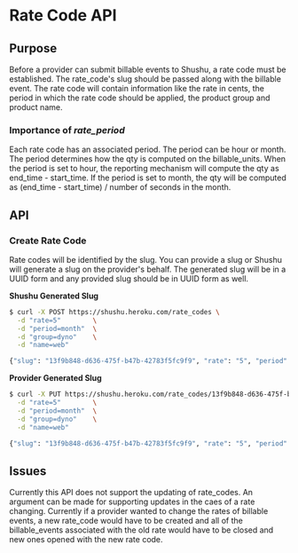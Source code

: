 # Rate Code API

## Purpose

Before a provider can submit billable events to Shushu,
a rate code must be established. The rate_code's slug
should be passed along with the billable event. The rate
code will contain information like the rate in cents,
the period in which the rate code should be applied,
the product group and product name.

### Importance of *rate_period*

Each rate code has an associated period. The period can be hour or month.
The period determines how the qty is computed on the billable_units. When
the period is set to hour, the reporting mechanism will compute the qty as
end_time - start_time. If the period is set to month, the qty will be computed
as (end_time - start_time) / number of seconds in the month.

## API

### Create Rate Code

Rate codes will be identified by the slug. You can provide a slug or Shushu
will generate a slug on the provider's behalf. The generated slug will be
in a UUID form and any provided slug should be in UUID form as well.

**Shushu Generated Slug**

```bash
$ curl -X POST https://shushu.heroku.com/rate_codes \
  -d "rate=5"        \
  -d "period=month"  \
  -d "group=dyno"    \
  -d "name=web"

{"slug": "13f9b848-d636-475f-b47b-42783f5fc9f9", "rate": "5", "period": "month", "group": "dyno" "name": "web"}
```

**Provider Generated Slug**

```bash
$ curl -X PUT https://shushu.heroku.com/rate_codes/13f9b848-d636-475f-b47b-42783f5fc9f9 \
  -d "rate=5"        \
  -d "period=month"  \
  -d "group=dyno"    \
  -d "name=web"

{"slug": "13f9b848-d636-475f-b47b-42783f5fc9f9", "rate": "5", "period": "month", "group": "dyno" "name": "web"}
```

## Issues

Currently this API does not support the updating of rate_codes.
An argument can be made for supporting updates in the caes of a rate changing.
Currently if a provider wanted to change the rates of billable events, a
new rate_code would have to be created and all of the
billable_events associated with the old rate would have to be closed and
new ones opened with the new rate code.
